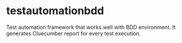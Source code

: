 # testautomationbdd
Test automation framework that works well with BDD environment. It generates Cluecumber report for every  test execution. 
